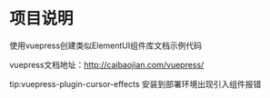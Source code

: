 # 项目说明

使用vuepress创建类似ElementUI组件库文档示例代码

vuepress文档地址：http://caibaojian.com/vuepress/

tip:vuepress-plugin-cursor-effects 安装到部署环境出现引入组件报错
